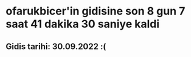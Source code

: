 # ofarukbicer'in gidisine son 8 gun 7 saat 41 dakika 30 saniye kaldi

## Gidis tarihi: 30.09.2022 :(